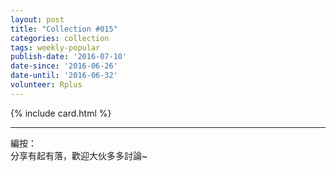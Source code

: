 ```yaml
---
layout: post
title: "Collection #015"
categories: collection
tags: weekly-popular
publish-date: '2016-07-10'
date-since: '2016-06-26'
date-until: '2016-06-32'
volunteer: Rplus
---
```


{% include card.html %}

*****
編按：  
分享有起有落，歡迎大伙多多討論~